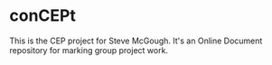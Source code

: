 # conCEPt
This is the CEP project for Steve McGough. It's an Online Document repository for marking group project work.

